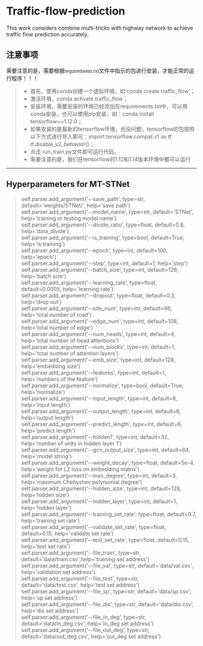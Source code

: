 # Traffic-flow-prediction
This work considers combine multi-tricks with highway network to achieve traffic flow prediction accurately.  

## 注意事项

<font face="微软雅黑" >需要注意的是，需要根据requirements.txt文件中指示的包进行安装，才能正常的运行程序！！！</font>
  
>* 首先，使用conda创建一个虚拟环境，如‘conda create traffic_flow’；  
> * 激活环境，conda activate traffic_flow；  
> * 安装环境，需要安装的环境已经添加在requirements.txt中，可以用conda安装，也可以使用pip安装，如：conda install tensorflow==1.12.0；  
> * 如果安装的是最新的tensorflow环境，也没问题，tensorflow的包按照以下方式进行导入即可：import tensorflow.compat.v1 as tf
tf.disable_v2_behavior()；  
> * 点击 run_train.py文件即可运行代码。
> * 需要注意的是，我们在tensorflow的1.12和1.14版本环境中都可以运行
---

## Hyperparameters for MT-STNet

> self.parser.add_argument('--save_path', type=str, default='weights/STNet/', help='save path')  
> self.parser.add_argument('--model_name', type=str, default='STNet', help='training or testing model name')  
> self.parser.add_argument('--divide_ratio', type=float, default=0.8, help='data_divide')  
> self.parser.add_argument('--is_training', type=bool, default=True, help='is training')  
> self.parser.add_argument('--epoch', type=int, default=100, help='epoch')  
> self.parser.add_argument('--step', type=int, default=1, help='step')  
> self.parser.add_argument('--batch_size', type=int, default=128, help='batch size')  
> self.parser.add_argument('--learning_rate', type=float, default=0.0005, help='learning rate')  
> self.parser.add_argument('--dropout', type=float, default=0.3, help='drop out')  
> self.parser.add_argument('--site_num', type=int, default=66, help='total number of road')  
> self.parser.add_argument('--edge_num', type=int, default=108, help='total number of edge')  
> self.parser.add_argument('--num_heads', type=int, default=4, help='total number of head attentions')  
> self.parser.add_argument('--num_blocks', type=int, default=1, help='total number of attention layers')  
> self.parser.add_argument('--emb_size', type=int, default=128, help='embedding size')  
> self.parser.add_argument('--features', type=int, default=1, help='numbers of the feature')  
> self.parser.add_argument('--normalize', type=bool, default=True, help='normalize')  
> self.parser.add_argument('--input_length', type=int, default=6, help='input length')  
> self.parser.add_argument('--output_length', type=int, default=6, help='output length')  
> self.parser.add_argument('--predict_length', type=int, default=6, help='predict length')  
> self.parser.add_argument('--hidden1', type=int, default=32, help='number of units in hidden layer 1')  
> self.parser.add_argument('--gcn_output_size', type=int, default=64, help='model string')  
> self.parser.add_argument('--weight_decay', type=float, default=5e-4, help='weight for L2 loss on embedding matrix')  
> self.parser.add_argument('--max_degree', type=int, default=3, help='maximum Chebyshev polynomial degree')  
> self.parser.add_argument('--hidden_size', type=int, default=128, help='hidden size')  
> self.parser.add_argument('--hidden_layer', type=int, default=1, help='hidden layer')  
> self.parser.add_argument('--training_set_rate', type=float, default=0.7, help='training set rate')   
> self.parser.add_argument('--validate_set_rate', type=float, default=0.15, help='validate set rate')  
> self.parser.add_argument('--test_set_rate', type=float, default=0.15, help='test set rate')  
> self.parser.add_argument('--file_train', type=str, default='data/train.csv',help='training set address')  
> self.parser.add_argument('--file_val', type=str, default='data/val.csv', help='validation set address')  
> self.parser.add_argument('--file_test', type=str, default='data/test.csv', help='test set address')  
> self.parser.add_argument('--file_sp', type=str, default='data/sp.csv', help='sp set address')  
> self.parser.add_argument('--file_dis', type=str, default='data/dis.csv', help='dis set address')  
> self.parser.add_argument('--file_in_deg', type=str, default='data/in_deg.csv', help='in_deg set address')  
> self.parser.add_argument('--file_out_deg', type=str, default='data/out_deg.csv', help='out_deg set address')  